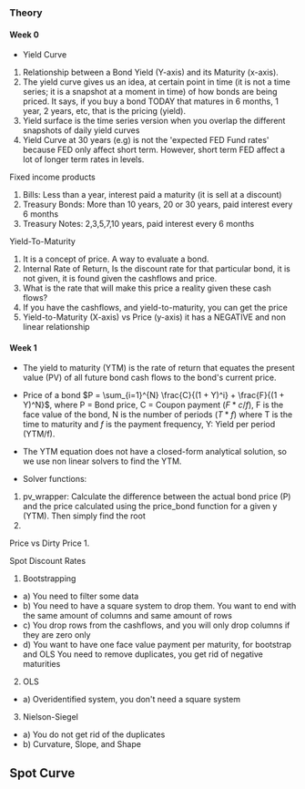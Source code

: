 ### Theory

#### Week 0
- Yield Curve 
1. Relationship between a Bond Yield (Y-axis) and its Maturity (x-axis).  
2. The yield curve gives us an idea, at certain point in time (it is not a time series; it is a snapshot at a moment in time) of how bonds are being priced. It says, if you buy a bond TODAY that matures in 6 months, 1 year, 2 years, etc, that is the pricing (yield). 
3. Yield surface is the time series version when you overlap the different snapshots of daily yield curves
4. Yield Curve at 30 years (e.g) is not the 'expected FED Fund rates' because FED only affect short term. However, short term FED affect a lot of longer term rates in levels. 


Fixed income products
1. Bills: Less than a year, interest paid a maturity (it is sell at a discount)
2. Treasury Bonds: More than 10 years, 20 or 30 years, paid interest every 6 months
3. Treasury Notes: 2,3,5,7,10 years, paid interest every 6 months

Yield-To-Maturity
1. It is a concept of price. A way to evaluate a bond. 
2. Internal Rate of Return, Is the discount rate for that particular bond, it is not given, it is found given the cashflows and price. 
3. What is the rate that will make this price a reality given these cash flows?
4. If you have the cashflows, and yield-to-maturity, you can get the price
5. Yield-to-Maturity (X-axis) vs Price (y-axis) it has a NEGATIVE and non linear relationship

#### Week 1

- The yield to maturity (YTM) is the rate of return that equates the present value (PV) of all future bond cash flows to the bond's current price. 
- Price of a bond $P = \sum_{i=1}^{N} \frac{C}{(1 + Y)^i} + \frac{F}{(1 + Y)^N}$, where P = Bond price, C = Coupon payment ($F*c/f$), F is the face value of the bond, N is the number of periods ($T*f$) where T is the time to maturity and $f$ is the payment frequency, Y: Yield per period (YTM/f). 
- The YTM equation does not have a closed-form analytical solution, so we use non linear solvers to find the YTM. 

- Solver functions: 
1. pv_wrapper: Calculate the difference between the actual bond price (P) and the price calculated using the price_bond function for a given y (YTM). Then simply find the root
2. 

Price vs Dirty Price
1. 

Spot Discount Rates
1. Bootstrapping
- a) You need to filter some data
- b) You need to have a square system to drop them. You want to end with the same amount of columns and same amount of rows
- c) You drop rows from the cashflows, and you will only drop columns if they are zero only
- d) You want to have one face value payment per maturity, for bootstrap and OLS
You need to remove duplicates, you get rid of negative maturities
2. OLS
- a) Overidentified system, you don't need a square system
3. Nielson-Siegel
- a) You do not get rid of the duplicates
- b) Curvature, Slope, and Shape

Spot Curve
- 